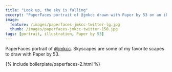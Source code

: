 ```yaml
---
title: "Look up, the sky is falling"
excerpt: "PaperFaces portrait of @jmkcc drawn with Paper by 53 on an iPad."
image: 
  feature: /images/paperfaces-jmkcc-twitter-lg.jpg
  thumb: /images/paperfaces-jmkcc-twitter-150.jpg
tags: [portrait, illustration, Paper by 53]
---
```


PaperFaces portrait of [@jmkcc](http://twitter.com/jmkcc). Skyscapes are some of my favorite scapes to draw with Paper by 53.

{% include boilerplate/paperfaces-2.html %}